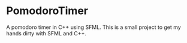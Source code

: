 # PomodoroTimer
A pomodoro timer in C++ using SFML. This is a small project to get my hands dirty with SFML and C++.
